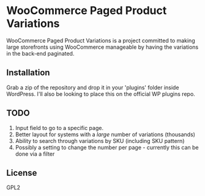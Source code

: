 # WooCommerce Paged Product Variations
WooCommerce Paged Product Variations is a project committed to making large storefronts using WooCommerce manageable by having the variations in the back-end paginated.

## Installation
Grab a zip of the repository and drop it in your 'plugins' folder inside WordPress. I'll also be looking to place this on the official WP plugins repo.

## TODO
1. Input field to go to a specific page.
2. Better layout for systems with a _large_ number of variations (thousands)
3. Ability to search through variations by SKU (including SKU pattern)
4. Possibly a setting to change the number per page - currently this can be done via a filter 

## License
GPL2